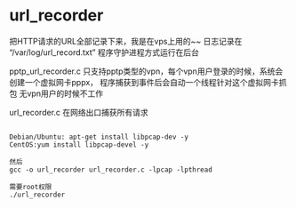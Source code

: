 url_recorder
===========

把HTTP请求的URL全部记录下来，我是在vps上用的~~
日志记录在 “/var/log/url_record.txt”
程序守护进程方式运行在后台

pptp_url_recorder.c
只支持pptp类型的vpn，每个vpn用户登录的时候，系统会创建一个虚拟网卡pppx，
程序捕获到事件后会自动一个线程针对这个虚拟网卡抓包
无vpn用户的时候不工作

url_recorder.c
在网络出口捕获所有请求






<pre><code>
Debian/Ubuntu: apt-get install libpcap-dev -y
CentOS:yum install libpcap-devel -y

然后
gcc -o url_recorder url_recorder.c -lpcap -lpthread

需要root权限
./url_recorder 
</code></pre>
